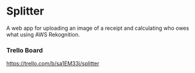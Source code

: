 # Splitter
A web app for uploading an image of a receipt and calculating who owes what using AWS Rekognition.

### Trello Board
https://trello.com/b/sa1EM33j/splitter
